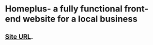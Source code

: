 # Homeplus- a fully functional front-end website for a local business
## [Site URL](https://www.homepluscalgary.com/).
